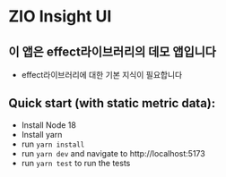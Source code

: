 # ZIO Insight UI

## 이 앱은 effect라이브러리의 데모 앱입니다
- effect라이브러리에 대한 기본 지식이 필요합니다

## Quick start (with static metric data):

- Install Node 18
- Install yarn
- run `yarn install`
- run `yarn dev` and navigate to http://localhost:5173
- run `yarn test` to run the tests


